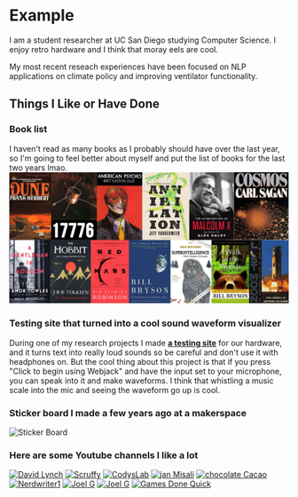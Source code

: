 # Example

I am a student researcher at UC San Diego studying Computer Science.
I enjoy retro hardware and I think that moray eels are cool.

My most recent reseach experiences have been focused on NLP applications
on climate policy and improving ventilator functionality.



## Things I Like or Have Done
### Book list
I haven't read as many books as I probably should have over the last year, so I'm going to feel better about myself and put the list of books for the last two years lmao.
![Books](assets/files/books.png)


### Testing site that turned into a cool sound waveform visualizer
During one of my research projects I made **[a testing site](https://rinsworth.github.io/ventilator-site/)** for our hardware, and it turns text into really loud sounds so be careful and don't use it with headphones on. But the cool thing about this project is that if you press "Click to begin using Webjack" and have the input set to your microphone, you can speak into it and make waveforms. I think that whistling a music scale into the mic and seeing the waveform go up is cool. 

### Sticker board I made a few years ago at a makerspace
![Sticker Board](https://i.imgur.com/WDCaq87.jpeg)


### Here are some Youtube channels I like a lot
[![David Lynch](https://yt3.ggpht.com/ytc/AKedOLTSPclSanANYlUuffC9TsS_xjyCjQRlz0U7FNUq=s48-c-k-c0x00ffffff-no-rj)](https://youtu.be/nCDIkclODgQ) 
[![Scruffy](https://yt3.ggpht.com/25eUe8b8ljjlbsrez9xTIzHDlOLVjPWczd39v6vPlvUSJ0NwFQHaIdUqLG_bYWCH0GFalaaUdA=s48-c-k-c0x00ffffff-no-rj)](https://youtu.be/NkBXgcN3fXo) 
[![CodysLab](https://yt3.ggpht.com/ytc/AKedOLRpiWnaCHF2ajzz5eNGhB0KTkamMas9nfGvx6KOTw=s48-c-k-c0x00ffffff-no-rj)](https://youtu.be/ufZ4_b422Bk) 
[![jan Misali](https://yt3.ggpht.com/ytc/AKedOLT20AcvAw3P2TJT8P2s-Giz4lgpNjFyh38WNkgvxg=s48-c-k-c0x00ffffff-no-rj)](https://youtu.be/le5uGqHKll8)
[![chocolate Cacao](https://yt3.ggpht.com/ytc/AKedOLQJeHIuB00WNWZvy6BuOBIud3Vj0mZ0dE987JNJsQ=s48-c-k-c0x00ffffff-no-rj)](https://youtu.be/nuhxejWbBPc)
[![Nerdwriter1](https://yt3.ggpht.com/ytc/AKedOLRZkfWjYfFOkAq49ZyxqDd5hZOLqQy7CuBlK9HKvw=s48-c-k-c0x00ffffff-no-rj)](https://youtu.be/AcZ2OY5-TeM)
[![Joel G](https://yt3.ggpht.com/ytc/AKedOLSw7rSQpjGNh2etoe2dm5azSu_mJY1Kgt9ztDH6=s48-c-k-c0x00ffffff-no-rj)](https://youtu.be/Td7CBNu0914)
[![Joel G](https://yt3.ggpht.com/ytc/AKedOLQc3QK8IfOV6IVpHOrL-9N7cp567k4AVoeKg-3PBQ=s48-c-k-c0x00ffffff-no-rj)](https://youtu.be/GyCagepF_T4)
[![Games Done Quick](https://yt3.ggpht.com/ytc/AKedOLSnmCdvMoWpJI9KD5h3HWJGHx2HfWDZiGnFvTrC=s48-c-k-c0x00ffffff-no-rj)](https://youtu.be/YwhQE5k1nLo)

